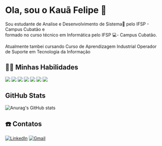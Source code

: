 
# Ola, sou o Kauã Felipe 🤝

<p>Sou estudante de Analise e Desenvolvimento de Sistema📖 pelo IFSP - Campus Cubatão e <br> formado no curso técnico em Informática pelo IFSP 💻- Campus Cubatão.</p>
<p>Atualmente tambei cursando Curso de Aprendizagem Industrial Operador de Suporte em Tecnologia da Informação</p>




## 🧑‍💻 Minhas Habilidades

<div>
  <img src="https://img.shields.io/badge/C%23-239120?style=for-the-badge&logo=c-sharp&logoColor=white"></a>
  <img src="https://img.shields.io/badge/HTML5-E34F26?style=for-the-badge&logo=html5&logoColor=white"></a>
  <img src="https://img.shields.io/badge/CSS3-1572B6?style=for-the-badge&logo=css3&logoColor=white"></a>
  <img src="https://img.shields.io/badge/JavaScript-F7DF1E?style=for-the-badge&logo=javascript&logoColor=black"></a>
  <img src="https://img.shields.io/badge/GIT-E44C30?style=for-the-badge&logo=git&logoColor=white"></a>
  <img src="https://img.shields.io/badge/java-%23ED8B00.svg?style=for-the-badge&logo=openjdk&logoColor=white">
  <img src="https://img.shields.io/badge/Microsoft_Office-D83B01?style=for-the-badge&logo=microsoft-office&logoColor=white"></a>
</div>

## GitHub Stats

![Anurag's GitHub stats](https://github-readme-stats.vercel.app/api?username=KauaJenior&show_icons=true&theme=dark)
##  ☎️ Contatos

 
[![LinkedIn](https://img.shields.io/badge/LinkedIn-0077B5?style=for-the-badge&logo=linkedin&logoColor=white)](https://www.linkedin.com/in/kauã-jenior/)
  [![Gmail](https://img.shields.io/badge/Gmail-333333?style=for-the-badge&logo=gmail&logoColor=red)](kauafe54@gmail.com)

